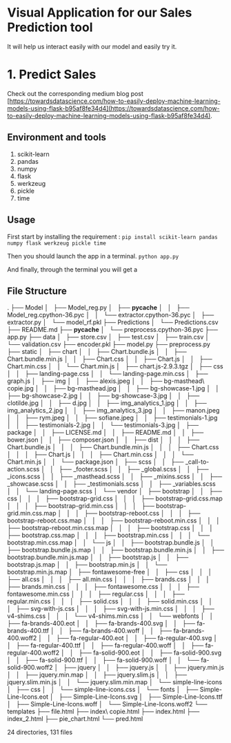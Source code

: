 # Visual Application for our Sales Prediction tool
It will help us interact easily with our model and easily try it.


# 1. Predict Sales

Check out the corresponding medium blog post [https://towardsdatascience.com/how-to-easily-deploy-machine-learning-models-using-flask-b95af8fe34d4](https://towardsdatascience.com/how-to-easily-deploy-machine-learning-models-using-flask-b95af8fe34d4).

## Environment and tools
1. scikit-learn
2. pandas
3. numpy
4. flask
5. werkzeug
6. pickle
7. time

## Usage

First start by installing the requirement :
`pip install scikit-learn pandas numpy flask werkzeug pickle time`

Then you should launch the app in a terminal.
`python app.py`

And finally, through the terminal you will get a


## File Structure


.
├── Model
│   ├── Model_reg.py
│   ├── __pycache__
│   │   ├── Model_reg.cpython-36.pyc
│   │   └── extractor.cpython-36.pyc
│   ├── extractor.py
│   └── model_rf.pkl
├── Predictions
│   └── Predictions.csv
├── README.md
├── __pycache__
│   └── preprocess.cpython-36.pyc
├── app.py
├── data
│   ├── store.csv
│   ├── test.csv
│   ├── train.csv
│   └── validation.csv
├── encoder.pkl
├── model.py
├── preprocess.py
├── static
│   ├── chart
│   │   ├── Chart.bundle.js
│   │   ├── Chart.bundle.min.js
│   │   ├── Chart.css
│   │   ├── Chart.js
│   │   ├── Chart.min.css
│   │   └── Chart.min.js
│   ├── chart.js-2.9.3.tgz
│   ├── css
│   │   ├── landing-page.css
│   │   └── landing-page.min.css
│   ├── graph.js
│   ├── img
│   │   ├── alexis.jpeg
│   │   ├── bg-masthead\ copie.jpg
│   │   ├── bg-masthead.jpg
│   │   ├── bg-showcase-1.jpg
│   │   ├── bg-showcase-2.jpg
│   │   ├── bg-showcase-3.jpg
│   │   ├── clotilde.jpg
│   │   ├── d.jpg
│   │   ├── img_analytics_1.jpg
│   │   ├── img_analytics_2.jpg
│   │   ├── img_analytics_3.jpg
│   │   ├── manon.jpeg
│   │   ├── rym.jpeg
│   │   ├── sofiane.jpeg
│   │   ├── testimonials-1.jpg
│   │   ├── testimonials-2.jpg
│   │   └── testimonials-3.jpg
│   ├── package
│   │   ├── LICENSE.md
│   │   ├── README.md
│   │   ├── bower.json
│   │   ├── composer.json
│   │   ├── dist
│   │   │   ├── Chart.bundle.js
│   │   │   ├── Chart.bundle.min.js
│   │   │   ├── Chart.css
│   │   │   ├── Chart.js
│   │   │   ├── Chart.min.css
│   │   │   └── Chart.min.js
│   │   └── package.json
│   ├── scss
│   │   ├── _call-to-action.scss
│   │   ├── _footer.scss
│   │   ├── _global.scss
│   │   ├── _icons.scss
│   │   ├── _masthead.scss
│   │   ├── _mixins.scss
│   │   ├── _showcase.scss
│   │   ├── _testimonials.scss
│   │   ├── _variables.scss
│   │   └── landing-page.scss
│   └── vendor
│       ├── bootstrap
│       │   ├── css
│       │   │   ├── bootstrap-grid.css
│       │   │   ├── bootstrap-grid.css.map
│       │   │   ├── bootstrap-grid.min.css
│       │   │   ├── bootstrap-grid.min.css.map
│       │   │   ├── bootstrap-reboot.css
│       │   │   ├── bootstrap-reboot.css.map
│       │   │   ├── bootstrap-reboot.min.css
│       │   │   ├── bootstrap-reboot.min.css.map
│       │   │   ├── bootstrap.css
│       │   │   ├── bootstrap.css.map
│       │   │   ├── bootstrap.min.css
│       │   │   └── bootstrap.min.css.map
│       │   └── js
│       │       ├── bootstrap.bundle.js
│       │       ├── bootstrap.bundle.js.map
│       │       ├── bootstrap.bundle.min.js
│       │       ├── bootstrap.bundle.min.js.map
│       │       ├── bootstrap.js
│       │       ├── bootstrap.js.map
│       │       ├── bootstrap.min.js
│       │       └── bootstrap.min.js.map
│       ├── fontawesome-free
│       │   ├── css
│       │   │   ├── all.css
│       │   │   ├── all.min.css
│       │   │   ├── brands.css
│       │   │   ├── brands.min.css
│       │   │   ├── fontawesome.css
│       │   │   ├── fontawesome.min.css
│       │   │   ├── regular.css
│       │   │   ├── regular.min.css
│       │   │   ├── solid.css
│       │   │   ├── solid.min.css
│       │   │   ├── svg-with-js.css
│       │   │   ├── svg-with-js.min.css
│       │   │   ├── v4-shims.css
│       │   │   └── v4-shims.min.css
│       │   └── webfonts
│       │       ├── fa-brands-400.eot
│       │       ├── fa-brands-400.svg
│       │       ├── fa-brands-400.ttf
│       │       ├── fa-brands-400.woff
│       │       ├── fa-brands-400.woff2
│       │       ├── fa-regular-400.eot
│       │       ├── fa-regular-400.svg
│       │       ├── fa-regular-400.ttf
│       │       ├── fa-regular-400.woff
│       │       ├── fa-regular-400.woff2
│       │       ├── fa-solid-900.eot
│       │       ├── fa-solid-900.svg
│       │       ├── fa-solid-900.ttf
│       │       ├── fa-solid-900.woff
│       │       └── fa-solid-900.woff2
│       ├── jquery
│       │   ├── jquery.js
│       │   ├── jquery.min.js
│       │   ├── jquery.min.map
│       │   ├── jquery.slim.js
│       │   ├── jquery.slim.min.js
│       │   └── jquery.slim.min.map
│       └── simple-line-icons
│           ├── css
│           │   └── simple-line-icons.css
│           └── fonts
│               ├── Simple-Line-Icons.eot
│               ├── Simple-Line-Icons.svg
│               ├── Simple-Line-Icons.ttf
│               ├── Simple-Line-Icons.woff
│               └── Simple-Line-Icons.woff2
└── templates
    ├── file.html
    ├── index\ copie.html
    ├── index.html
    ├── index_2.html
    ├── pie_chart.html
    └── pred.html

24 directories, 131 files
